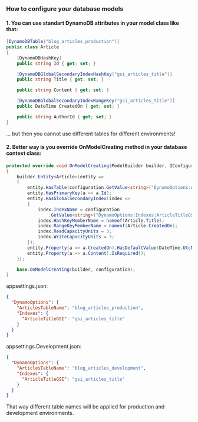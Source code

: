 ### How to configure your database models

#### 1. You can use standart DynamoDB attributes in your model class like that:

```csharp
[DynamoDBTable("blog_articles_production")]
public class Article
{
    [DynamoDBHashKey]
    public string Id { get; set; }

    [DynamoDBGlobalSecondaryIndexHashKey("gsi_articles_title")]
    public string Title { get; set; }

    public string Content { get; set; }

    [DynamoDBGlobalSecondaryIndexRangeKey("gsi_articles_title")]
    public DateTime CreatedOn { get; set; }

    public string AuthorId { get; set; }
}
```
... but then you cannot use different tables for different environments!

#### 2. Better way is you override OnModelCreating method in your database context class:

```csharp
protected override void OnModelCreating(ModelBuilder builder, IConfiguration configuration)
{
    builder.Entity<Article>(entity =>
    {
        entity.HasTable(configuration.GetValue<string>("DynamoOptions:ArticlesTableName"));
        entity.HasPrimaryKey(a => a.Id);
        entity.HasGlobalSecondaryIndex(index =>
        {
            index.IndexName = configuration
                .GetValue<string>("DynamoOptions:Indexes:ArticleTitleGSI");
            index.HashKeyMemberName = nameof(Article.Title);
            index.RangeKeyMemberName = nameof(Article.CreatedOn);
            index.ReadCapacityUnits = 3;
            index.WriteCapacityUnits = 3;
        });
        entity.Property(a => a.CreatedOn).HasDefaultValue(DateTime.UtcNow);
        entity.Property(a => a.Content).IsRequired();
    });

    base.OnModelCreating(builder, configuration);
}
```
appsettings.json:
```json
{
  "DynamoOptions": {
    "ArticlesTableName": "blog_articles_production",
    "Indexes": {
      "ArticleTitleGSI": "gsi_articles_title"
    }
  }
}
```
appsettings.Development.json:
```json
{
  "DynamoOptions": {
    "ArticlesTableName": "blog_articles_development",
    "Indexes": {
      "ArticleTitleGSI": "gsi_articles_title"
    }
  }
}
```
That way different table names will be applied for production and development environments.
